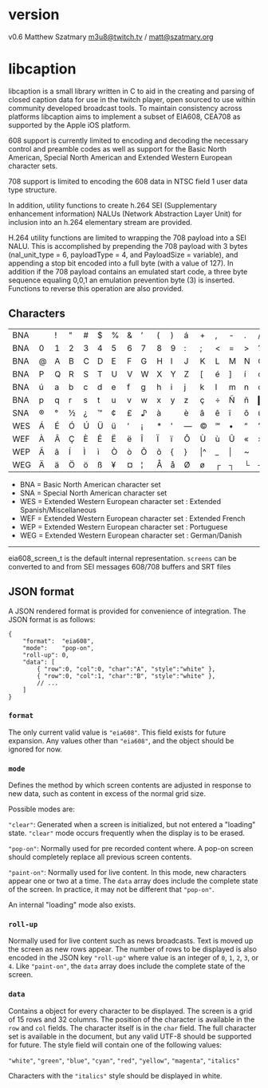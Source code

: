 # version
v0.6
Matthew Szatmary m3u8@twitch.tv / matt@szatmary.org

# libcaption

libcaption is a small library written in C to aid in the creating and parsing of closed caption data for use in the twitch player, open sourced to use within community developed broadcast tools. To maintain consistency across platforms libcaption aims to implement a subset of EIA608, CEA708 as supported by the Apple iOS platform.

608 support is currently limited to encoding and decoding the necessary control and preamble codes as well as support for the Basic North American, Special North American and Extended Western European character sets.

708 support is limited to encoding the 608 data in NTSC field 1 user data type structure.

In addition, utility functions to create h.264 SEI (Supplementary enhancement information) NALUs (Network Abstraction Layer Unit) for inclusion into an h.264 elementary stream are provided.

H.264 utility functions are limited to wrapping the 708 payload into a SEI NALU. This is accomplished by prepending the 708 payload with 3 bytes (nal_unit_type = 6, payloadType = 4, and PayloadSize = variable), and appending a stop bit encoded into a full byte (with a value of 127). In addition if the 708 payload contains an emulated start code, a three byte sequence equaling 0,0,1 an emulation prevention byte (3) is inserted. Functions to reverse this operation are also provided.

## Characters
| | | | | | | | | | | | | | | | | |
|---|---|---|---|---|---|---|---|---|---|---|---|---|---|---|---|---|
|BNA| |!|"|#|$|%|&|’|(|)|á|+|,|-|.|/|
|BNA|0|1|2|3|4|5|6|7|8|9|:|;|<|=|>|?|
|BNA|@|A|B|C|D|E|F|G|H|I|J|K|L|M|N|O|
|BNA|P|Q|R|S|T|U|V|W|X|Y|Z|[|é|]|í|ó|
|BNA|ú|a|b|c|d|e|f|g|h|i|j|k|l|m|n|o|
|BNA|p|q|r|s|t|u|v|w|x|y|z|ç|÷|Ñ|ñ|█|
|SNA|®|°|½|¿|™|¢|£|♪|à| |è|â|ê|î|ô|û|
|WES|Á|É|Ó|Ú|Ü|ü|‘|¡|*|'|—|©|℠|•|“|”|
|WEF|À|Â|Ç|È|Ê|Ë|ë|Î|Ï|ï|Ô|Ù|ù|Û|«|»|
|WEP|Ã|ã|Í|Ì|ì|Ò|ò|Õ|õ|{|}|\\|^|_|\||~|
|WEG|Ä|ä|Ö|ö|ß|¥|¤|¦|Å|å|Ø|ø|┌|┐|└|┘|

* BNA = Basic North American character set
* SNA = Special North American character set
* WES = Extended Western European character set : Extended Spanish/Miscellaneous
* WEF = Extended Western European character set : Extended French
* WEP = Extended Western European character set : Portuguese
* WEG = Extended Western European character set : German/Danish


------
eia608_screen_t is the default internal representation. `screens` can be
converted to and from SEI messages 608/708 buffers and SRT files

## JSON format
A JSON rendered format is provided for convenience of integration. The JSON
format is as follows:

```
{
    "format":  "eia608",
    "mode":    "pop-on",
    "roll-up": 0,
    "data": [
        { "row":0, "col":0, "char":"A", "style":"white" },
        { "row":0, "col":1, "char":"B", "style":"white" },
        // ...
    ]
}
```

### `format`
The only current valid value is `"eia608"`. This field exists for
future expansion.  Any values other than `"eia608"`, and the object should be
ignored for now.

### `mode`
Defines the method by which screen contents are adjusted in response to
new data, such as content in excess of the normal grid size.

Possible modes are:

`"clear"`: Generated when a screen is initialized, but not entered a "loading"
state. `"clear"` mode  occurs frequently when the display is to be erased.

`"pop-on"`: Normally used for pre recorded content where. A pop-on screen should
completely replace all previous screen contents.

`"paint-on"`: Normally used for live content. In this mode, new characters
appear one or two at a time. The `data` array does include the complete state of
the screen. In practice, it may not be different that `"pop-on"`.

An internal "loading" mode also exists.

### `roll-up`
Normally used for live content such as news broadcasts. Text is moved up the
screen as new rows appear. The number of rows to be displayed is also encoded in
the JSON  key `"roll-up"` where value is an integer of `0`, `1`, `2`, `3`, or `4`.
Like `"paint-on"`, the `data` array does include the complete state of the screen.

### `data`
Contains a object for every character to be displayed. The screen is a grid of
15 rows and 32 columns. The position of the character is available in the `row`
and `col` fields. The character itself is in the `char` field. The full
character set is available in the document, but any valid UTF-8 should be
supported for future. The style field will contain one of the following values:

`"white"`, `"green"`, `"blue"`, `"cyan"`, `"red"`, `"yellow"`, `"magenta"`, `"italics"`

Characters with the `"italics"` style should be displayed in white.
